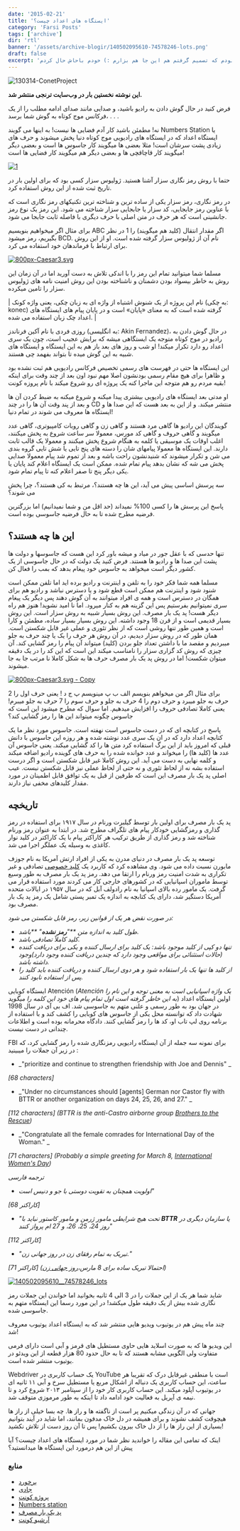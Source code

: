 ```yaml
---
date: '2015-02-21'
title: 'ایستگاه های اعداد چیست؟'
category: 'Farsi Posts'
tags: ['archive']
dir: 'rtl'
banner: '/assets/archive-blogir/140502095610-74578246-lots.png'
draft: false
excerpt: 'چندی پیش مقالاتی را در مورد ایستگاه های اعداد در سایت ترنجی نوشته بودم که تصمیم گرفتم هم این جا هم بزارم :) خودم باحاش حال کردم!'
---
```


![130314-ConetProject](http://toranji.ir/wp-content/uploads/2014/11/130314-ConetProject.jpg)

**این نوشته نخستین بار در وب‌سایت ترنجی منتشر شد.**

فرض کنید در حال گوش دادن به رادیو باشید، و صدایی مانند صدای ادامه مطلب را از یک فرکانس موج کوتاه به گوش شما برسد، . . .

نه! مطمئن باشید کار آدم فضایی ها نیست! به اینها می گویند Numbers Station یا ایستگاه اعداد که در ایستگاه های رادیویی موج کوتاه دنیا پخش میشوند و حرف های زیادی پشت سرشان است! مثلا بعضی ها میگویند کار جاسوس ها است و بعضی دیگر میگویند کار قاچاقچی ها و بعضی دیگر هم میگویند کار فضایی ها است!

[![1](http://toranji.ir/wp-content/uploads/2014/11/128.jpg)](http://toranji.ir/wp-content/uploads/2014/11/128.jpg)

حتما با روش رمز نگاری سزار آشنا هستید. ژولیوس سزار کسی بود که برای اولین بار در تاریخ ثبت شده از این روش استفاده کرد.

در رمز نگاری، رمز سزار یکی از ساده ترین و شناخته ترین تکنیکهای رمز نگاری است که با عناوین رمز جابجایی، کد سزار یا جابجایی سزار شناخته می شود. این رمز یک نوع رمز جانشینی است که هر حرف در متن اصلی با حرف دیگری با فاصله ثابت جابجا می شود.

برای مثال اگر میخواهیم بنویسیم ABC اگر مقدار انتقال (کلید هم میگویند) را 1 در نظر بگیریم، رمز میشود BCD. نام آن از ژولیوس سزار گرفته شده است. او از این روش برای ارتباط با فرماندهان خود استفاده می کرد.

[![800px-Caesar3.svg](http://toranji.ir/wp-content/uploads/2014/11/800px-Caesar3.svg_.png)](http://toranji.ir/wp-content/uploads/2014/11/800px-Caesar3.svg_.png)

مسلما شما میتوانید تمام این رمز را با اندکی تلاش به دست آورید اما در آن زمان این روش به خاطر بیسواد بودن دشمنان و ناشناخته بودن این روش امنیت نامه های ژولیوس سزار را تامین میکرده.

| نام این پروژه از یک شنوش اشتباه از واژه ای به زبان چکی، یعنی واژه کونک (به چکی: konec) گرفته شده است که به معنای «پایان» است و در پایان پیام‌ های ایستگاه‌ های اعداد چک‌ زبان استفاده می‌ شده. |

روزی فردی با نام آکین فرناندز (به انگلیسی: Akin Fernandez)، در حال گوش دادن به رادیو در موج کوتاه متوجه یک ایستگاهی میشه که برایش عجیب است، چون یک سری اعداد رو دارد تکرار میکند! او شب و روز های بعد باز هم به این ایستگاه و ایستگاه های شبیه به این گوش میده تا بتواند بفهمد چی هستند.

این ایستگاه ها حتی در فهرست های رسمی تخصیص فرکانس رادیویی هم ثبت نشده بود و ظاهرا برای هیچ مقام رسمی بودنشون اصلا مهم نبود اون بعد از چند وقت برای اینکه بقیه مردم رو هم متوجه این ماجرا کنه یک پروژه ای رو شروع میکند با نام پروزه کونت!

او مدتی بعد ایستگاه های رادیویی بیشتری پیدا میکنه و شروع میکنه به ضبط کردن آن ها و بعد از پند وقت آن ها را در چند CD منتشر میکند. و از این به بعد هست که این صدا ها و ایستگاه ها معروف می شوند در تمام دنیا!

گویندگان این رادیو ها گاهی مرد هستند و گاهی زن و گاهی روبات کامپیوتری، گاهی عدد میگویند و گاهی حروف و گاهی کد مورس، معمولا سر ساعت شروع به پخش میکنند، اغلب اوقات یک موسیقی یا کلمه به هنگام شروع پخش میکنند و معمولا یک قالب ثابت دارند. این ایستگاه ها معمولا پیامهای شان را دسته های پنج تایی یا شش تایی گروه بندی می شن و تکرار میشوند که شنیدنشون راحت باشه و بعد از تموم شد پیام معمولا صدایی پخش می شه که نشان بدهد پیام تمام شده. ممکن است یک ایستگاه اعلام کند پایان یا یکی دیگر پنج تا صفر اعلام کنه تا پیام تمام شود.

سه پرسش اساسی پیش می آید، این ها چه هستند؟، مرتبط به کی هستند؟، چرا پخش می شوند؟

پاسخ این پرسش ها را کسی 100% نمیداند (حد اقل من و شما نمیدانیم) اما بزرگترین فرضیه مطرح شده تا به حال فرضیه جاسوسی بوده است.

## این ها چه هستند؟

تنها حدسی که با عقل جور در میاد و میشه باور کرد این هست که جاسوسها و دولت ها پشت این صدا ها و رادیو ها هستند. فرض کنید یک دولت که در حال جاسوسی از یک کشور دیگر است میخواهد به جاسوس خود پیغام بدهد که بمب را فعال کن.

مسلما همه شما فکر خود را به تلفن و اینترنت و رادیو برده اید اما تلفن ممکن است شنود شود و اینترنت هم ممکن است قطع شود و یا دسترس نباشد و رادیو هم برای همگان در دسترس است و همه ی افراد میتوانند به آن گوش دهند پس دیگر یک پیغام سری نمیتوانیم بفرستیم پس این گزینه هم به کنار میرود. اما نا امید نشوید! هنوز هم راه دیگر هست! پد یک بار مصرف. این روش بسیار شبیه به روش سزار است. این روش بسیار قدیمی است و از قرن 18 وجود داشته. این روش بسیار بسیار ساده، مطمئن و کارا است و همین طور تنها روشی است که از نظر تئوری و عملی غیر قابل شکستن است. همان طور که در روش سزار دیدیم، در آن روش هر حرف را یک یا چند حرف به جلو میبردیم و مقصد ما با داشتن تعداد جلو بردن (کلید) میتواند آن پیام را رمز گشایی کند. آن چیزی که روش کد گزاری سزار را نامناسب میکند این است که این کد را در یک دقیقه میتوان شکست! اما در روش پد یک بار مصرف حرف ها به شکل کاملا نا مرتب جا به جا میشوند.

[![800px-Caesar3.svg - Copy](http://toranji.ir/wp-content/uploads/2014/11/800px-Caesar3.svg-Copy.png)](http://toranji.ir/wp-content/uploads/2014/11/800px-Caesar3.svg-Copy.png)

برای مثال اگر من میخواهم بنویسم الف ب پ مینویسم پ ج د ! یعنی حرف اول را 2 حرف به جلو میبرد و حرف دوم را 4 حرف به جلو و حرف سوم را 7 حرف به جلو میبرم! یعنی کاملا تصادفی حروف را افزایش میدهیم. اما سوال که مطرح میشود این است که جاسوس چگونه میتواند این ها را رمز گشایی کند؟

پاسخ در کتابچه ای که در دست جاسوس است نهفته است. جاسوس مورد نظر ما یک کتابچه اعداد دارد که در ان یک سری عدد نوشته شده و هر روزه این جاسوس با دانش قبلی که امروز باید از این برگ استفاده کرد متن ها را کد گشایی میکند. یعنی جاسوس آن عدد ها (کلید ها) را میخواند و عدد خوانده شده را به حرف های گوینده رادیو اضافه میکند و کلمه نهایی به دست می آید. این روش کاملا غیر قابل شکستن است و اگر درست استفاده بشه نه از لحاظ تئوری و نه حتی از لحاظ عملی نیز قابل شکستن نیست. عیب اصلی پد یک‌ بار مصرف این است که طرفین از قبل به یک توافق قابل اطمینان در مورد مقدار کلیدهای مخفی نیاز دارند.

## تاریخچه

پد یک ‌بار مصرف برای اولین بار توسط گیلبرت ورنام در سال ۱۹۱۷ برای استفاده در رمز گذاری و رمزگشایی خودکار پیام‌ های تلگراف مطرح شد. در ابتدا به عنوان رمز ورنام شناخته شد و رمز گذاری از طریق ترکیب هر کاراکتر پیام با یک کاراکتر در کلید نوار کاغذی به وسیله یک عملگر اجرا می‌ شد.

توسعه پد یک ‌بار مصرف در دنیای مدرن به یکی از افراد ارتش آمریکا به نام جوزف مابورن نسبت داده می ‌شود. وی مشاهده کرد که کاربرد یک [کلید خصوصی](http://fa.wikipedia.org/wiki/%DA%A9%D9%84%DB%8C%D8%AF_%D8%AE%D8%B5%D9%88%D8%B5%DB%8C) تصادفی و غیر تکراری به شدت امنیت رمز ورنام را ارتقا می ‌دهد. رمز پد یک بار مصرف به طور وسیع توسط ماموران اسپانیایی که در کشورهای خارجی کار می‌ کردند مورد استفاده قرار می ‌گرفت. یک مامور رده بالای اسپانیا به نام رادولف آبل که در سال ۱۹۵۷ در ایالات متحده آمریکا دستگیر شد، دارای یک کتابچه به اندازه یک تمبر پستی شامل یک رمز پد یک ‌بار مصرف بود.

_در صورت نقض هر یک از قوانین زیر، رمز قابل شکستن می ‌شود:_

- _طول کلید به اندازه متن **"**رمز نشده**" **باشد._
- _کلید کاملاً تصادفی باشد._
- _تنها دو کپی از کلید موجود باشد: یک کلید برای ارسال ‌کننده و یکی برای دریافت ‌کننده (حالات استثنائی برای مواقعی وجود دارد که چندین دریافت کننده وجود دارد)وجود داشته باشد._
- _از کلید ها تنها یک بار استفاده شود و هر دوی ارسال ‌کننده و دریافت کننده باید کلید را پس از استفاده نابود کنند._

ایستگاه کوبایی Atención (_Atención یک واژه اسپانیایی است به معنی توجه و این نام را به این خاطر گرفته است اول تمام پیام های خود این کلمه را میگوید_) اولین ایستگاه اعداد در جهان بود به طور رسمی و علنی متهم به جاسوسی شد. اف بی آی در سال 1998 شهادت داد که توانسته محل یکی از جاسوس های کوبایی را کشف کند و با استفاده از برنامه روی لپ تاب او، کد ها را رمز گشایی کنند. دادگاه محرمانه بوده است و اطلاعات چندانی در دست نیست.

FBI برای نمونه سه جمله از آن ایستگاه رادیویی رمزنگاری شده را رمز گشایی کرد، که در زیر آن جملات را میبینید :

- _"prioritize and continue to strengthen friendship with Joe and Dennis" _

_[68 characters]_

- _"Under no circumstances should [agents] German nor Castor fly with BTTR or another organization on days 24, 25, 26, and 27." _

_[112 characters] (BTTR is the anti-Castro airborne group _[_Brothers to the Rescue_](http://en.wikipedia.org/wiki/Brothers_to_the_Rescue)_)_

- _"Congratulate all the female comrades for International Day of the Woman." _

_[71 characters] (Probably a simple greeting for March 8, _[_International Women's Day_](http://en.wikipedia.org/wiki/International_Women%27s_Day)_)_

_ترجمه فارسی_

- _اولویت همچنان به تقویت دوستی با جو و دنیس است"_

_[68 کاراکتر]_

- _"تحت هیچ شرایطی مامور ژرمن و مامور کاستور نباید با **BTTR** یا سازمان دیگری در روز 24، 25، 26، و 27 ام پرواز کنند"_

_[112 کاراکتر]_

- _"تبریک به تمام رفقای زن در روز جهانی زن."_

_[71 کاراکتر] (احتمالا تبریک ساده برای 8 مارس،_[_روز جهانی زن_](https://translate.googleusercontent.com/translate_c?depth=1&hl=fa&ie=UTF8&prev=_t&rurl=translate.google.com&sl=en&tl=fa&u=http://en.wikipedia.org/wiki/International_Women%27s_Day&usg=ALkJrhjJDc8xiNN86jfoA3h8n6XGI6dvbg)_)_

[![140502095610__74578246_lots](http://toranji.ir/wp-content/uploads/2014/11/140502095610__74578246_lots.png)](http://toranji.ir/wp-content/uploads/2014/11/140502095610__74578246_lots.png)

شاید شما هر یک از این جملات را در 3 الی 4 ثانیه بخوانید اما خواندن این جملات رمز نگاری شده بیش از یک دقیقه طول میکشد! در این مورد رسما این ایستگاه متهم به جاسوسی شده.

چند ماه پیش هم در یوتیوب ویدیو هایی منتشر شد که به ایستگاه اعداد یوتیوب معروف شد!

این ویدیو ها که به صورت اسلاید هایی حاوی مستطیل های قرمز و آبی است دارای فرمی متفاوت ولی الگویی مشابه هستند که تا به حال حدود 80 هزار قطعه از این ویدئو در یوتیوب منتشر شده است.

Webdriver یک حساب کاربری در YouTube است با منطقی غیرقابل درک که تقریبا هر ساعت، این حساب کاربری یک دنباله از اشکال مربع یا مستطیل سرخ و آبی ۱۱ ثانیه ‌ای در یوتیوب آپلود میکند. این حساب کاربری کار خود را از سپتامبر ۲۰۱۳ شروع کرد و تا نیمه ‌ی آپریل به فعالیت خود ادامه داد تا اینکه به طور مرموزی متوقف شد.

جهانی که در آن زندگی میکنیم پر است از ناگفته ها و راز ها. چه بسا خیلی از راز ها هیچوقت کشف نشوند و برای همیشه در دل خاک مدفون بمانند، اما شاید در آیند بتوانیم بسیاری از این راز ها را از دل خاک بیرون بکشیم! پس تا آن روز دست از تلاش نکشید!

اینک که تمامی این مقاله را خواندید نظر شما در مورد ایستگاه های اعداد چیست؟ آیا پیش از این هم درمورد این ایستگاه ها میدانستید؟

### منابع

- [برخورد](http://www.barkhord.net/)
- [جادی](http://jadi.net/)
- [پروژه کونت](http://fa.wikipedia.org/wiki/%D9%BE%D8%B1%D9%88%DA%98%D9%87_%DA%A9%D9%88%D9%86%D8%AA)
- [Numbers station](http://en.wikipedia.org/wiki/Numbers_station)
- [پد یک ‌بار مصرف](http://fa.wikipedia.org/wiki/%D9%BE%D8%AF_%DB%8C%DA%A9%E2%80%8C%D8%A8%D8%A7%D8%B1_%D9%85%D8%B5%D8%B1%D9%81)
- [آرشیو کونت](https://archive.org/details/ird059)
